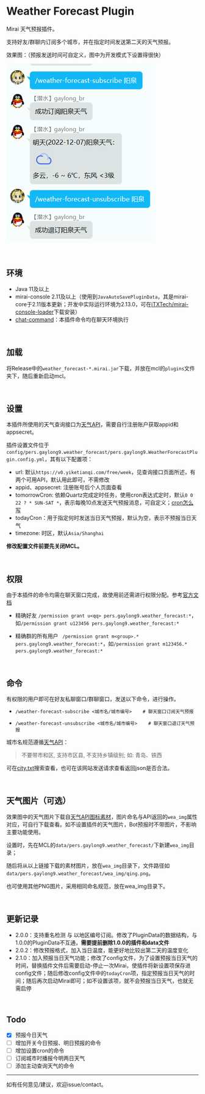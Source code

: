 # Weather Forecast Plugin

Mirai 天气预报插件。

支持好友/群聊内订阅多个城市，并在指定时间发送第二天的天气预报。

效果图：（预报发送时间可自定义，图中为开发模式下设置得很快）

![效果图](README/效果图.png)

&nbsp;

## 环境

* Java 11及以上
* mirai-console 2.11及以上（使用到`JavaAutoSavePluginData`，其是mirai-core于2.11版本更新；开发中实际运行环境为2.13.0，可在[iTXTech/mirai-console-loader](https://github.com/iTXTech/mirai-console-loader)下载安装）
* [chat-command](https://github.com/project-mirai/chat-command/releases)：本插件命令均在聊天环境执行

&nbsp;

## 加载

将Release中的`weather_forecast-*.mirai.jar`下载，并放在mcl的`plugins`文件夹下，随后重新启动mcl。

&nbsp;

## 设置

本插件所使用的天气查询接口为[天气API](https://www.tianqiapi.com/index/doc?version=week)，需要自行注册账户获取appid和appsecret。

插件设置文件位于`config/pers.gaylong9.weather_forecast/pers.gaylong9.WeatherForecastPlugin.config.yml`，其有以下配置项：

* url: 默认`https://v0.yiketianqi.com/free/week`，见查询接口页面所述，有两个可用API，默认用此即可，不需修改
* appid、appsecret: 注册账号后个人页面查看
* tomorrowCron: 依赖Quartz完成定时任务，使用cron表达式定时，默认`0 0 22 ? * SUN-SAT *`，表示每晚10点发送天气预报消息，可自定义；[cron怎么写](https://blog.csdn.net/weixin_40426638/article/details/78959972/)
* todayCron：用于指定何时发送当日天气预报，默认为空，表示不预报当日天气
* timezone: 时区，默认`Asia/Shanghai` 

**修改配置文件前要先关闭MCL。**

&nbsp;

## 权限

由于本插件的命令均需在聊天窗口完成，故使用前还需进行权限分配。参考[官方文档](https://docs.mirai.mamoe.net/console/Permissions.html) 

* 精确好友 `/permission grant u<qq> pers.gaylong9.weather_forecast:*`，如`/permission grant u123456 pers.gaylong9.weather_forecast:*`

* 精确群的所有用户 ` /permission grant m<group>.* pers.gaylong9.weather_forecast:*`，如`/permission grant m123456.* pers.gaylong9.weather_forecast:*`

&nbsp;

## 命令

有权限的用户即可在好友私聊窗口/群聊窗口，发送以下命令，进行操作。

* `/weather-forecast-subscribe <城市名/城市编号>    # 聊天窗口订阅天气预报`

* `/weather-forecast-unsubscribe <城市名/城市编号>    # 聊天窗口退订天气预报`

城市名规范遵循[天气API](https://www.tianqiapi.com/index/doc?version=week)：

> 不要带市和区, 支持市区县, 不支持乡镇级别; 如: 青岛、铁西

可在[city.txt](city.txt)搜索查看，也可在该网站发送请求查看返回json是否合法。

&nbsp;

## 天气图片（可选）

效果图中的天气图片下载自[天气API图标素材](https://yikeapi.com/help/tianqiimg)，图片命名与API返回的`wea_img`属性对应，可自行下载查看。如不设置插件的天气图片，Bot预报时不带图片，不影响主要功能使用。

设置时，先在MCL的`data/pers.gaylong9.weather_forecast/`下新建`wea_img`目录；

随后将从以上链接下载的素材图片，放在`wea_img`目录下，文件路径如`data/pers.gaylong9.weather_forecast/wea_img/qing.png`。

也可使用其他PNG图片，采用相同命名规范，放在wea_img目录下。

&nbsp;

## 更新记录

* 2.0.0：支持重名检测 与 以地区编号订阅。修改了PluginData的数据结构，与1.0.0的PluginData不互通，**需要提前删除1.0.0的插件和data文件**
* 2.0.2：修改预报格式，加入当日温度，能更好地比较出第二天的温度变化
* 2.1.0：加入预报当日天气功能；修改了config文件，为了设置预报当日天气的时间，替换插件文件后需要启动-停止一次Mirai，使插件将新设置项保存进config文件；随后修改config文件中的`todayCron`项，指定预报当日天气的时间；随后再次启动Mirai即可；如不设置该项，就不会预报当日天气，也就无需启停

&nbsp;

## Todo

- [x] 预报今日天气
- [ ] 增加开关今日预报、明日预报的命令
- [ ] 增加设置cron的命令
- [ ] 订阅城市时播报今明两日天气
- [ ] 添加主动查询天气的命令

---

如有任何意见/建议，欢迎issue/contact。